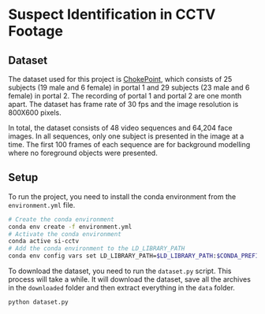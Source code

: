 # Suspect Identification in CCTV Footage

## Dataset

The dataset used for this project is [ChokePoint](https://arma.sourceforge.net/chokepoint/), which consists of 25 subjects (19 male and 6 female) in portal 1 and 29 subjects (23 male and 6 female) in portal 2. The recording of portal 1 and portal 2 are one month apart. The dataset has frame rate of 30 fps and the image resolution is 800X600 pixels.

In total, the dataset consists of 48 video sequences and 64,204 face images. In all sequences, only one subject is presented in the image at a time. The first 100 frames of each sequence are for background modelling where no foreground objects were presented.

## Setup

To run the project, you need to install the conda environment from the `environment.yml` file.

```bash
# Create the conda environment
conda env create -f environment.yml
# Activate the conda environment
conda active si-cctv
# Add the conda environment to the LD_LIBRARY_PATH
conda env config vars set LD_LIBRARY_PATH=$LD_LIBRARY_PATH:$CONDA_PREFIX/lib/
```

To download the dataset, you need to run the `dataset.py` script. This process will take a while. It will download the dataset, save all the archives in the `downloaded` folder and then extract everything in the `data` folder.

```bash
python dataset.py
```
